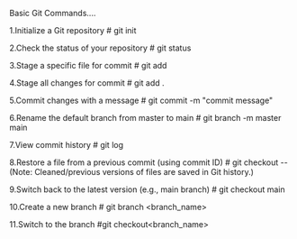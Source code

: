 Basic Git Commands....

1.Initialize a Git repository
    # git init

2.Check the status of your repository
    # git status

3.Stage a specific file for commit
    # git add <filename>

4.Stage all changes for commit
    # git add .

5.Commit changes with a message
    # git commit -m "commit message"

6.Rename the default branch from master to main
    # git branch -m master main

7.View commit history
    # git log

8.Restore a file from a previous commit (using commit ID)
    # git checkout <commit-id> -- <filename>
(Note: Cleaned/previous versions of files are saved in Git history.)

9.Switch back to the latest version (e.g., main branch)
    # git checkout main

 10.Create a new branch 
    # git branch <branch_name>

 11.Switch to the  branch
    #git checkout<branch_name>      